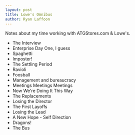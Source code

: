 ```yaml
---
layout: post
title: Lowe's Omnibus
author: Ryan Laffoon
---
```

Notes about my time working with ATGStores.com & Lowe's.

* The Interview
* Enterprise Day One, I guess
* Spaghetti
* Imposter!
* The Settling Period
* Ravioli
* Foosball
* Management and bureaucracy
* Meetings Meetings Meetings
* Now We're Doing It This Way
* The Replacements
* Losing the Director
* The First Layoffs
* Losing the Lead
* A New Hope - Self Direction
* Dragons!
* The Bus
